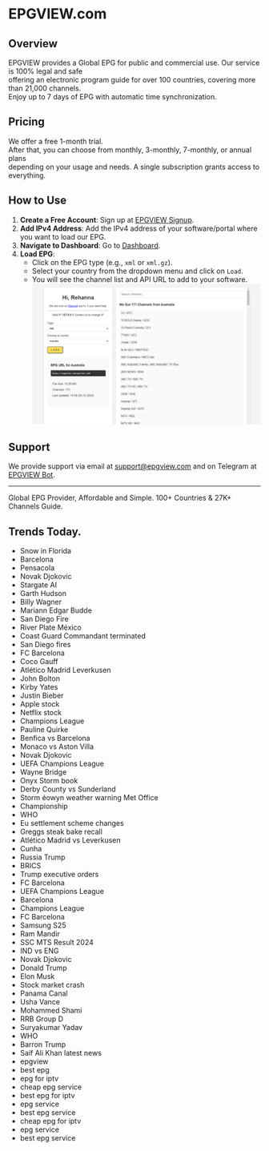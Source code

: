 # EPGVIEW.com



## Overview
EPGVIEW provides a Global EPG for public and commercial use. Our service is 100% legal and safe\
offering an electronic program guide for over 100 countries, covering more than 21,000 channels.\
Enjoy up to 7 days of EPG with automatic time synchronization.

## Pricing
We offer a free 1-month trial. \
After that, you can choose from monthly, 3-monthly, 7-monthly, or annual plans \
depending on your usage and needs. A single subscription grants access to everything.

## How to Use
1. **Create a Free Account**: Sign up at [EPGVIEW Signup](https://epgview.com/signup.php).
2. **Add IPv4 Address**: Add the IPv4 address of your software/portal where you want to load our EPG.
3. **Navigate to Dashboard**: Go to [Dashboard](https://epgview.com/dashboard.php).
4. **Load EPG**:
   - Click on the EPG type (e.g., `xml` or `xml.gz`).
   - Select your country from the dropdown menu and click on `Load`.
   - You will see the channel list and API URL to add to your software.
![EPGVIEW](img/dashboard.png)
## Support
We provide support via email at [support@epgview.com](mailto:support@epgview.com) and on Telegram at [EPGVIEW Bot](https://t.me/epgview_bot).

---

Global EPG Provider, Affordable and Simple. 100+ Countries & 27K+ Channels Guide.

## Trends Today.

- Snow in Florida
- Barcelona
- Pensacola
- Novak Djokovic
- Stargate AI
- Garth Hudson
- Billy Wagner
- Mariann Edgar Budde
- San Diego Fire
- River Plate  México
- Coast Guard Commandant terminated
- San Diego fires
- FC Barcelona
- Coco Gauff
- Atlético Madrid  Leverkusen
- John Bolton
- Kirby Yates
- Justin Bieber
- Apple stock
- Netflix stock
- Champions League
- Pauline Quirke
- Benfica vs Barcelona
- Monaco vs Aston Villa
- Novak Djokovic
- UEFA Champions League
- Wayne Bridge
- Onyx Storm book
- Derby County vs Sunderland
- Storm éowyn weather warning Met Office
- Championship
- WHO
- Eu settlement scheme changes
- Greggs steak bake recall
- Atlético Madrid vs Leverkusen
- Cunha
- Russia Trump
- BRICS
- Trump executive orders
- FC Barcelona
- UEFA Champions League
- Barcelona
- Champions League
- FC Barcelona
- Samsung S25
- Ram Mandir
- SSC MTS Result 2024
- IND vs ENG
- Novak Djokovic
- Donald Trump
- Elon Musk
- Stock market crash
- Panama Canal
- Usha Vance
- Mohammed Shami
- RRB Group D
- Suryakumar Yadav
- WHO
- Barron Trump
- Saif Ali Khan latest news
- epgview
- best epg
- epg for iptv
- cheap epg service
- best epg for iptv
- epg service
- best epg service
- cheap epg for iptv
- epg service
- best epg service
